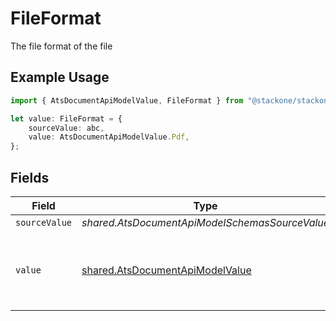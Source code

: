 # FileFormat

The file format of the file

## Example Usage

```typescript
import { AtsDocumentApiModelValue, FileFormat } from "@stackone/stackone-client-ts/sdk/models/shared";

let value: FileFormat = {
    sourceValue: abc,
    value: AtsDocumentApiModelValue.Pdf,
};
```

## Fields

| Field                                                                                     | Type                                                                                      | Required                                                                                  | Description                                                                               | Example                                                                                   |
| ----------------------------------------------------------------------------------------- | ----------------------------------------------------------------------------------------- | ----------------------------------------------------------------------------------------- | ----------------------------------------------------------------------------------------- | ----------------------------------------------------------------------------------------- |
| `sourceValue`                                                                             | *shared.AtsDocumentApiModelSchemasSourceValue*                                            | :heavy_minus_sign:                                                                        | N/A                                                                                       | abc                                                                                       |
| `value`                                                                                   | [shared.AtsDocumentApiModelValue](../../../sdk/models/shared/atsdocumentapimodelvalue.md) | :heavy_minus_sign:                                                                        | The file format of the file, expressed as a file extension                                | pdf                                                                                       |